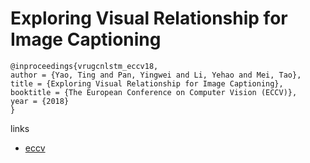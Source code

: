 # Exploring Visual Relationship for Image Captioning

```
@inproceedings{vrugcnlstm_eccv18,
author = {Yao, Ting and Pan, Yingwei and Li, Yehao and Mei, Tao},
title = {Exploring Visual Relationship for Image Captioning},
booktitle = {The European Conference on Computer Vision (ECCV)},
year = {2018}
}
```

links
- [eccv](http://openaccess.thecvf.com/content_ECCV_2018/html/Ting_Yao_Exploring_Visual_Relationship_ECCV_2018_paper.html)
